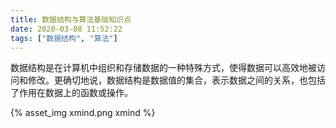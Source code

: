```yaml
---
title: 数据结构与算法基础知识点
date: 2020-03-08 11:52:22
tags: ["数据结构", "算法"]
---
```

数据结构是在计算机中组织和存储数据的一种特殊方式，使得数据可以高效地被访问和修改。更确切地说，数据结构是数据值的集合，表示数据之间的关系，也包括了作用在数据上的函数或操作。
<!--more-->

{% asset_img xmind.png xmind %}
